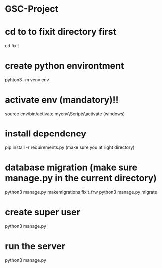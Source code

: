 # GSC-Project

# cd to to fixit directory first
cd fixit

# create python environtment
pyhton3 -m venv env

# activate env (mandatory)!!
source env/bin/activate
myenv\Scripts\activate (windows)

# install dependency
pip install -r requirements.py (make sure you at right directory)

# database migration (make sure manage.py in the current directory) 
python3 manage.py makemigrations fixit_frw
python3 manage.py migrate

# create super user
python3 manage.py 

# run the server
python3 manage.py 
